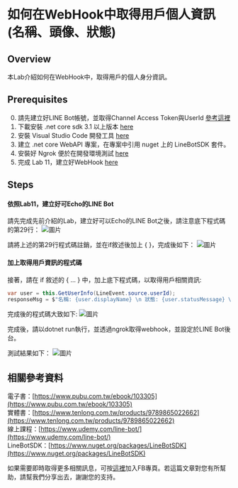 如何在WebHook中取得用戶個人資訊(名稱、頭像、狀態)
===
## Overview

本Lab介紹如何在WebHook中，取得用戶的個人身分資訊。

## Prerequisites
0. 請先建立好LINE Bot帳號，並取得Channel Access Token與UserId [參考這裡](https://github.com/isdaviddong/HOL-LineBotSDK/blob/master/00.%20%E5%A6%82%E4%BD%95%E7%94%B3%E8%AB%8BLINE%20Bot.md)
1. 下載安裝 .net core sdk 3.1 以上版本 [here](https://dotnet.microsoft.com/download)
2. 安裝 Visual Studio Code 開發工具 [here](https://code.visualstudio.com/download)
3. 建立 .net core WebAPI 專案，在專案中引用 nuget 上的 LineBotSDK 套件。
4. 安裝好 Ngrok 便於在開發環境測試 [here](https://ngrok.com/)  
5. 完成 Lab 11，建立好WebHook [here](https://github.com/isdaviddong/HOL-LineBotSDK/blob/master/webhook/Lab%2011%20:%20%E5%A6%82%E4%BD%95%E5%BB%BA%E7%AB%8B%E5%8F%AFEcho%E7%9A%84%20LINE%20Bot.md)

## Steps

#### 依照Lab11，建立好可Echo的LINE Bot
請先完成先前介紹的Lab，建立好可以Echo的LINE Bot之後，請注意底下程式碼的第29行：
![圖片](https://i.imgur.com/6CdIByx.png)

請將上述的第29行程式碼註銷，並在if敘述後加上 {  }，完成後如下：
![圖片](https://i.imgur.com/p7edkBU.png)

#### 加上取得用戶資訊的程式碼
接著，請在 if 敘述的 { ... } 中，加上底下程式碼，以取得用戶相關資訊:
```csharp
var user = this.GetUserInfo(LineEvent.source.userId);
responseMsg = $"名稱: {user.displayName} \n 狀態: {user.statusMessage} \n pictureUrl: {user.pictureUrl}";
```
完成後的程式碼大致如下:
![圖片](https://i.imgur.com/Cbhs0yQ.png)

完成後，請以dotnet run執行，並透過ngrok取得webhook，並設定於LINE Bot後台。

測試結果如下：
![圖片](https://i.imgur.com/U3psUNs.png)

相關參考資料
---
電子書：[https://www.pubu.com.tw/ebook/103305](https://www.pubu.com.tw/ebook/103305)  
實體書：[https://www.tenlong.com.tw/products/9789865022662](https://www.tenlong.com.tw/products/9789865022662)  
線上課程：[https://www.udemy.com/line-bot/](https://www.udemy.com/line-bot/)  
LineBotSDK：[https://www.nuget.org/packages/LineBotSDK](https://www.nuget.org/packages/LineBotSDK)  

如果需要即時取得更多相關訊息，可按[這裡](https://www.facebook.com/DotNetWalker/)加入FB專頁。若這篇文章對您有所幫助，請幫我們分享出去，謝謝您的支持。

